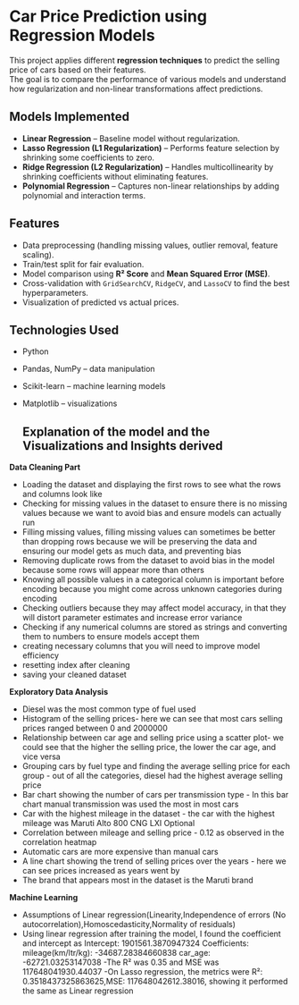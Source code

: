 
# Car Price Prediction using Regression Models

This project applies different **regression techniques** to predict the selling price of cars based on their features.  
The goal is to compare the performance of various models and understand how regularization and non-linear transformations affect predictions.

##  Models Implemented
- **Linear Regression** – Baseline model without regularization.  
- **Lasso Regression (L1 Regularization)** – Performs feature selection by shrinking some coefficients to zero.  
- **Ridge Regression (L2 Regularization)** – Handles multicollinearity by shrinking coefficients without eliminating features.  
- **Polynomial Regression** – Captures non-linear relationships by adding polynomial and interaction terms.

##  Features
- Data preprocessing (handling missing values, outlier removal, feature scaling).  
- Train/test split for fair evaluation.  
- Model comparison using **R² Score** and **Mean Squared Error (MSE)**.  
- Cross-validation with `GridSearchCV`, `RidgeCV`, and `LassoCV` to find the best hyperparameters.  
- Visualization of predicted vs actual prices.  

## Technologies Used
- Python  
- Pandas, NumPy – data manipulation  
- Scikit-learn – machine learning models  
- Matplotlib – visualizations

  ## Explanation of the model and the Visualizations and Insights derived
**Data Cleaning Part**
  
  - Loading the dataset and displaying the first rows to see what the rows and columns look like
  - Checking for missing values in the dataset to ensure there is no missing values because we want to avoid bias and ensure models can actually run
  - Filling missing values, filling missing values can sometimes be better than dropping rows because we will be preserving the data and ensuring our model gets as much data, and preventing bias
  - Removing duplicate rows from the dataset to avoid bias in the model because some rows will appear more than others
  - Knowing all possible values in a categorical column is important before encoding because you might come across unknown categories during encoding
  - Checking outliers because they may affect model accuracy, in that they will distort parameter estimates and increase error variance
  - Checking if any numerical columns are stored as strings and converting them to numbers to ensure models accept them
  - creating necessary columns that you will need to improve model efficiency
  - resetting index after cleaning
  - saving your cleaned dataset

**Exploratory Data Analysis**

  - Diesel was the most common type of fuel used
  - Histogram of the selling prices- here we can see that most cars selling prices ranged between 0 and 2000000
  - Relationship between car age and selling price using a scatter plot- we could see that the higher the selling price, the lower the car age, and vice versa
  - Grouping cars by fuel type and finding the average selling price for each group - out of all the categories, diesel had the highest average selling price
  - Bar chart showing the number of cars per transmission type - In this bar chart manual transmission was used the most in most cars
  - Car with the highest mileage in the dataset - the car with the highest mileage was Maruti Alto 800 CNG LXI Optional
  - Correlation between mileage and selling price - 0.12 as observed in the correlation heatmap 
  - Automatic cars are more expensive than manual cars
  - A line chart showing the trend of selling prices over the years - here we can see prices increased as years went by
  - The brand that appears most in the dataset is the Maruti brand

**Machine Learning**

 - Assumptions of Linear regression(Linearity,Independence of errors (No autocorrelation),Homoscedasticity,Normality of residuals)
 - Using linear regression after training the model, I found the coefficient and intercept as Intercept: 1901561.3870947324
  Coefficients:
  mileage(km/ltr/kg): -34687.28384660838
  car_age: -62721.03253147038
 -The R² was 0.35 and MSE was 117648041930.44037
 -On Lasso regression, the metrics were R²: 0.3518437325863625,MSE: 117648042612.38016, showing it performed the same as Linear regression

